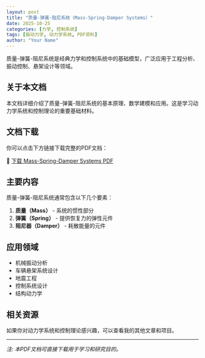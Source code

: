 ```yaml
---
layout: post
title: "质量-弹簧-阻尼系统（Mass-Spring-Damper Systems）"
date: 2025-10-25
categories: [力学, 控制系统]
tags: [振动力学, 动力学系统, PDF资料]
author: "Your Name"
---
```


质量-弹簧-阻尼系统是经典力学和控制系统中的基础模型，广泛应用于工程分析、振动控制、悬架设计等领域。

## 关于本文档

本文档详细介绍了质量-弹簧-阻尼系统的基本原理、数学建模和应用。这是学习动力学系统和控制理论的重要基础材料。

## 文档下载

你可以点击下方链接下载完整的PDF文档：

📄 [下载 Mass-Spring-Damper Systems PDF](/assets/pdf/Mass_Spring_Damper_Systems.pdf)

## 主要内容

质量-弹簧-阻尼系统通常包含以下几个要素：

1. **质量（Mass）** - 系统的惯性部分
2. **弹簧（Spring）** - 提供恢复力的弹性元件
3. **阻尼器（Damper）** - 耗散能量的元件

## 应用领域

- 机械振动分析
- 车辆悬架系统设计
- 地震工程
- 控制系统设计
- 结构动力学

## 相关资源

如果你对动力学系统和控制理论感兴趣，可以查看我的其他文章和项目。

---

*注: 本PDF文档可直接下载用于学习和研究目的。*
